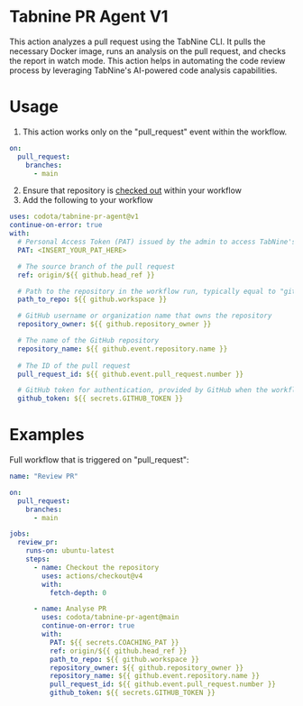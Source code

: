 # Tabnine PR Agent V1

This action analyzes a pull request using the TabNine CLI. It pulls the necessary Docker image, runs an analysis on the pull request, and checks the report in watch mode. This action helps in automating the code review process by leveraging TabNine's AI-powered code analysis capabilities.

# Usage
1. This action works only on the "pull_request" event within the workflow.
```yaml
on:
  pull_request:
    branches:
      - main
```

2. Ensure that repository is [checked out](https://github.com/actions/checkout/tree/v4#readme) within your workflow
3. Add the following to your workflow
```yaml
uses: codota/tabnine-pr-agent@v1
continue-on-error: true
with:
  # Personal Access Token (PAT) issued by the admin to access TabNine's analyzing capabilities
  PAT: <INSERT_YOUR_PAT_HERE>

  # The source branch of the pull request
  ref: origin/${{ github.head_ref }}

  # Path to the repository in the workflow run, typically equal to "github.workspace"
  path_to_repo: ${{ github.workspace }}

  # GitHub username or organization name that owns the repository
  repository_owner: ${{ github.repository_owner }}

  # The name of the GitHub repository
  repository_name: ${{ github.event.repository.name }}
  
  # The ID of the pull request
  pull_request_id: ${{ github.event.pull_request.number }}

  # GitHub token for authentication, provided by GitHub when the workflow is run
  github_token: ${{ secrets.GITHUB_TOKEN }}
```

# Examples
Full workflow that is triggered on "pull_request":

```yaml
name: "Review PR"

on:
  pull_request:
    branches:
      - main

jobs:
  review_pr:
    runs-on: ubuntu-latest
    steps:
      - name: Checkout the repository
        uses: actions/checkout@v4
        with:
          fetch-depth: 0

      - name: Analyse PR
        uses: codota/tabnine-pr-agent@main
        continue-on-error: true
        with:
          PAT: ${{ secrets.COACHING_PAT }}
          ref: origin/${{ github.head_ref }}
          path_to_repo: ${{ github.workspace }}
          repository_owner: ${{ github.repository_owner }}
          repository_name: ${{ github.event.repository.name }}
          pull_request_id: ${{ github.event.pull_request.number }}
          github_token: ${{ secrets.GITHUB_TOKEN }}
```